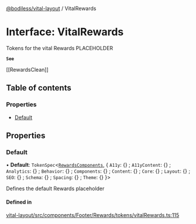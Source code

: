 [@bodiless/vital-layout](../README.md) / VitalRewards

# Interface: VitalRewards

Tokens for the vital Rewards PLACEHOLDER

**`See`**

[[RewardsClean]]

## Table of contents

### Properties

- [Default](VitalRewards.md#default)

## Properties

### Default

• **Default**: `TokenSpec`<[`RewardsComponents`](RewardsComponents.md), { `A11y`: {} ; `A11yContent`: {} ; `Analytics`: {} ; `Behavior`: {} ; `Components`: {} ; `Content`: {} ; `Core`: {} ; `Layout`: {} ; `SEO`: {} ; `Schema`: {} ; `Spacing`: {} ; `Theme`: {}  }\>

Defines the default Rewards placeholder

#### Defined in

[vital-layout/src/components/Footer/Rewards/tokens/vitalRewards.ts:115](https://github.com/johnsonandjohnson/Bodiless-JS/blob/e22f7895e/packages/vital-layout/src/components/Footer/Rewards/tokens/vitalRewards.ts#L115)
